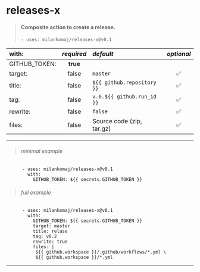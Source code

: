 # releases-x
> #### Composite action to create a release.
> ``` - uses: milankomaj/releases-x@v0.1 ```

**with:** | *required*  | *default*  | *optional*
:--- | :---: | :--- | :---:
GITHUB_TOKEN: |**true**|                            |
target:       | false  | `master`                   | ✅
title:        | false  | `${{ github.repository }}` | ✅
tag:          | false  | `v.0.${{ github.run_id }}` | ✅
rewrite:      | false  | `false`                    | ✅
files:        | false  | Source code (zip, tar.gz)  | ✅

---

> ###### minimal example
```
      - uses: milankomaj/releases-x@v0.1
        with:
          GITHUB_TOKEN: ${{ secrets.GITHUB_TOKEN }}
 ```

> ###### full example
```
      - uses: milankomaj/releases-x@v0.1
        with:
          GITHUB_TOKEN: ${{ secrets.GITHUB_TOKEN }}
          target: master
          title: relase
          tag: v0.2
          rewrite: true
          files: |
           ${{ github.workspace }}/.github/workflows/*.yml \
           ${{ github.workspace }}/*.yml
```
---